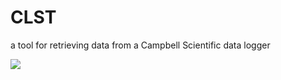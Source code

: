 # CLST
a tool for retrieving data from a Campbell Scientific data logger



![](https://img.shields.io/github/license/juicer7444/CLST.svg)

